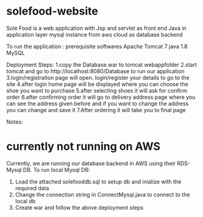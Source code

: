 # solefood-website
Sole Food is a web application with
Jsp and servlet as front end
Java in application layer 
mysql instance from aws cloud as database backend

To run the application :
prerequisite softwares
Apache Tomcat 7
java 1.8
MySQL

Deployment Steps:
1.copy the Database.war to tomcat webappfolder
2.start tomcat and go to http://localhost:8080/Database to run our application
3.login/registration page will open. login/register  your details to go to the site
4.after login home page will be displayed where you can choose the shoe you want to purchase
5.after selecting shoes it will ask for confirm order 
6.after confirming order it will go to delivery address page where you can see the address given before and if you want to change the address you can change and save it
7.After ordering it will take you to final page

Notes:
# currently not running on AWS
Currently, we are running our database backend in AWS using their RDS-Mysql DB.
To run local Mysql DB:
1. Load the attached solefooddb.sql to setup db and inialize with the required data
2. Change the connection string in ConnectMysql.java to connect to the local db
3. Create war and follow the above deployment steps
